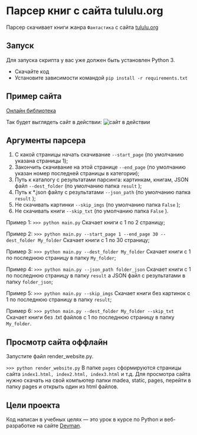 # Парсер книг с сайта tululu.org
Парсер скачивает книги жанра ```Фантастика``` с сайта [tululu.org](http://tululu.org)

## Запуск
Для запуска скрипта у вас уже должен быть установлен Python 3.

- Скачайте код
- Установите зависимости командой `pip install -r requirements.txt`


## Пример сайта
[Онлайн библиотека](https://canto9112.github.io/Parse-Tululu.org/pages/index1.html)

Так будет выглядеть сайт в действии:
![сайт в действии](https://dvmn.org/filer/canonical/1591343692/665/)


## Аргументы парсера

1. С какой страницы начать скачивание ```--start_page``` (по умолчанию указана страницы 1);
2. Закончить скачивание на этой странице ```--end_page``` (по умолчанию указан номер последней страницы в категории);     
3. Путь к каталогу с результатами парсинга: картинкам, книгам, JSON файл ```--dest_folder``` (по умолчанию папка ```result``` );   
4. Путь к *.json файлу с результатами ```--json_path``` (по умолчанию папка ```result``` );       
5. Не скачивать картинки ```--skip_imgs``` (по умолчанию папка ```False``` );
6. Не скачивать книги ```--skip_txt``` (по умолчанию папка ```False``` ).


Пример 1: ```>>> python main.py``` Скачает книги с 1 по 2 страницу;

Пример 2: ```>>> python main.py --start_page 1 --end_page 30 --dest_folder My_folder``` Скачает книги с 1 по 30 страницу;

Пример 3: ```>>> python main.py --dest_folder My_folder``` Скачает книги с 1 по последнюю страницу в папку ```My_folder```;

Пример 4: ```>>> python main.py --json_path folder_json``` Скачает книги с 1 по последнюю  страницу в папку ```result``` а JSON файл с результатами в папку ```folder_json```;

Пример 5: ```>>> python main.py --skip_imgs``` Скачает книги без картинок с 1 по последнюю  страницу в папку ```result```;

Пример 6: ```>>> python main.py --dest_folder My_folder --skip_txt``` Скачает книги без .txt файлов с 1 по последнюю  страницу в папку ```My_folder```.

## Просмотр сайта оффлайн

Запустите файл render_website.py.

```>>> python render_website.py```
В папке ```pages``` сформируются страницы сайта ```index1.html, index2.html, index3.html``` и т.д.
Для просмотра сайта нужно скачать на свой компьютер папки madea, static, pages, перейти в папку pages и открыть один из html файлов.
## Цели проекта

Код написан в учебных целях — это урок в курсе по Python и веб-разработке на сайте [Devman](https://dvmn.org).
